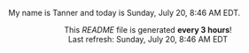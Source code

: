 My name is Tanner and today is Sunday, July 20, 8:46 AM EDT.

<p align="center">This <i>README</i> file is generated <b>every 3 hours</b>!</br>Last refresh: Sunday, July 20, 8:46 AM EDT<br /></p>

